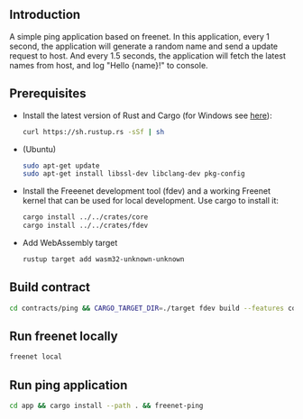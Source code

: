 ## Introduction

A simple ping application based on freenet. In this application, every 1 second, the application will generate a random name and send a update request to host.
And every 1.5 seconds, the application will fetch the latest names from host, and log "Hello {name}!" to console.

## Prerequisites

- Install the latest version of Rust and Cargo (for Windows
  see [here](https://rustup.rs/)):

  ```bash
  curl https://sh.rustup.rs -sSf | sh
  ```

- (Ubuntu)

  ```bash
  sudo apt-get update
  sudo apt-get install libssl-dev libclang-dev pkg-config
  ```

- Install the Freeenet development tool (fdev) and a working Freenet kernel that can be used for local development. Use cargo to install it:

  ```bash
  cargo install ../../crates/core
  cargo install ../../crates/fdev
  ```

- Add WebAssembly target

  ```bash
  rustup target add wasm32-unknown-unknown
  ```

## Build contract

```bash
cd contracts/ping && CARGO_TARGET_DIR=./target fdev build --features contract && cd -
```

## Run freenet locally

```bash
freenet local
```

## Run ping application

```bash
cd app && cargo install --path . && freenet-ping
```
